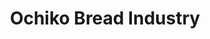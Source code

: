 ---
title: "Ochiko Bread Industry"
url: /choba-port-harcourt/ochiko-bread-industry/
shop: bakery
---